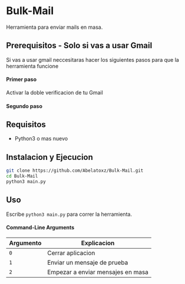  # Bulk-Mail

Herramienta para enviar mails en masa.

## Prerequisitos - Solo si vas a usar Gmail
Si vas a usar gmail neccesitaras hacer los siguientes pasos para que la herramienta funcione
#### Primer paso
Activar la doble verificacion de tu Gmail
#### Segundo paso


## Requisitos
 - Python3 o mas nuevo



## Instalacion y Ejecucion 

```bash
git clone https://github.com/Abelatoxz/Bulk-Mail.git
cd Bulk-Mail
python3 main.py

```
## Uso
Escribe  ```python3 main.py``` para correr la herramienta.

#### Command-Line Arguments

|Argumento | Explicacion |
| -------- | ----------- |
| ```0``` | Cerrar aplicacion |
| ```1 ``` | Enviar un mensaje de prueba|
| ```2 ``` | Empezar a enviar mensajes en masa |




